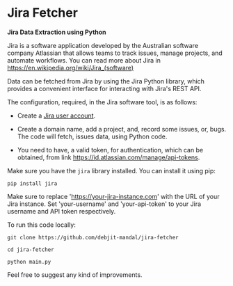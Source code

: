 # Jira Fetcher
**Jira Data Extraction using Python**

Jira is a software application developed by the Australian software company Atlassian that allows teams to track issues, manage projects, and automate workflows. You can read more about Jira in https://en.wikipedia.org/wiki/Jira_(software)

Data can be fetched from Jira by using the Jira Python library, which provides a convenient interface for interacting with Jira's REST API. 

The configuration, required, in the Jira software tool, is as follows:

- Create a [Jira user account](https://id.atlassian.com/login/authorize?token=eyJraWQiOiJtaWNyb3NcL2FpZC1zaWdudXBcL29zaGlrcDM4ZjNxMDJwc2ciLCJhbGciOiJSUzI1NiJ9.eyJhdWQiOiJsaW5rLXNpZ25hdHVyZS12YWxpZGF0b3IiLCJtYXJrZWRWZXJpZmllZCI6ImZhbHNlIiwiY3NyZlRva2VuIjoiMDVhZmRlZWM0YjI4YWUzM2JkZWFlN2JjNWUxMzYyOWZkMWQ5ZGE3NSIsIm5iZiI6MTYyMTY3MTY0MCwibG9naW5UeXBlIjoic2Vzc2lvblJlZnJlc2giLCJzY29wZSI6IkxvZ2luIiwiaXNzIjoibWljcm9zXC9haWQtc2lnbnVwIiwiZXhwIjoxNjIxNjcxNzYwLCJ1c2VySWQiOiI2MGE1ZDlkMjliMzYyZjAwNjkxNjRmMzMiLCJpYXQiOjE2MjE2NzE2NDAsImp0aSI6ImU0MWQ0NWQ1LTM4M2QtNGVmYS1iZWJmLWM2Zjc1YzkzNzk1ZSJ9.iBKybIHmEfsSqN9o5likCULZJq6F8hMNDPw7YDSvnBa5ChBCf8WXqVo64bVqIyrnV8miH-jo2JqdDLYaOzIdu2fe0MLt7P8MnaCI41_YvNJWeCSziAmDOCZgcAh8dDstAnLiaJo-kL9i9-Lsq8GLGKcOPWOet4FBqT_XdpoiAHfkqOvuz_khoFy74O6zfu-CgFa3VuCef1iAj0W-7uiI_iexBj7rTGJPN0UeKmsnBZGhqUPF7pgnKKlKTIioYrDrRJJvO_KTOQtfh1D2lA07-HPsfKOkWFV5LVEHgLaM3CtzSKwTm4YplaZJLPi7Kd79dzDKajezp6ADkySvBJCY1g).

- Create a domain name, add a project, and, record some issues, or, bugs. The code will fetch, issues data, using Python code.

- You need to have, a valid token, for authentication, which can be obtained, from link  https://id.atlassian.com/manage/api-tokens.

Make sure you have the `jira` library installed. You can install it using pip:

`pip install jira`


Make sure to replace 'https://your-jira-instance.com' with the URL of your Jira instance. Set 'your-username' and 'your-api-token' to your Jira username and API token respectively. 

To run this code locally:

`git clone https://github.com/debjit-mandal/jira-fetcher`

`cd jira-fetcher`

`python main.py`

Feel free to suggest any kind of improvements.



